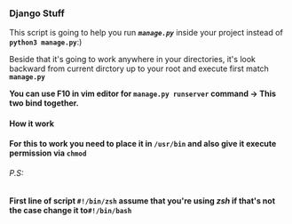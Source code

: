 <h3>Django Stuff</h3>
<p>This script is going to help you run <strong><em><code>manage.py</code></em></strong> inside your project instead of <strong><code>python3 manage.py</code></strong>:)</p>
<p>Beside that it's going to work anywhere in your directories, it's look backward from current dirctory up to your root and execute first match <strong><code>manage.py</code></strong></p>
<strong>You can use F10 in vim editor for <code>manage.py runserver</code> command -> This two bind together.
<br />
<h4>How it work</h4>
<p>For this to work you need to place it in <strong><code>/usr/bin</code></strong> and also give it execute permission via <strong><code>chmod</code></strong>

<h6>P.S:</h6>
<p>First line of script <strong><code>#!/bin/zsh</code></strong> assume that you're using <em>zsh</em> if that's not the case change it to<strong><code>#!/bin/bash</code></strong>
